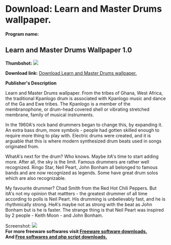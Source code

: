 # Download: Learn and Master Drums wallpaper. 

**Program name:**

## Learn and Master Drums Wallpaper 1.0

  
**Thumbshot:** ![](http://www.freewarefiles.com/screenshot/lmdrumswppr_md.jpg)   
  
**Download link:** [Download Learn and Master Drums wallpaper. ](http://freesoftwares.boysofts.com/Learn-and-Master-Drums-Wallpaper_program_47019.html)  
  


**Publisher's Description**  
  


Learn and Master Drums wallpaper. From the tribes of Ghana, West Africa, the traditional Kpanlogo drum is associated with Kpanlogo music and dance of the Ga and Ewe tribes. The Kpanlogo is a member of the membranophone, or drum-head covered shell or vibrating stretched membrane, family of musical instruments. 

In the 1960A's rock band drummers began to change this, by expanding it. An extra bass drum, more symbols - people had gotten skilled enough to require more thing to play with. Electric drums were created, and it is arguable that this is where modern synthesized drum beats used in songs originated from. 

WhatA's next for the drum? Who knows. Maybe itA's time to start adding more. After all, the sky is the limit. Famous drummers are rather well recognized. Ringo Star, Neil Peart, John Bonham all belonged to famous bands and are now recognized as legends. Some have great drum solos which are also recognizable. 

My favourite drummer? Chad Smith from the Red Hot Chili Peppers. But itA's not my opinion that mattters - the greatest drummer of all time according to polls is Neil Peart. His drumming is unbelievably fast, and he is rhythmically strong. HeA's maybe not as strong with the beat as John Bonham but is he is faster. The strange thing is that Neil Peart was inspired by 2 people - Keith Moon - and John Bonham.

  
  
Screenshot: ![](http://www.freewarefiles.com/screenshot/lmdrumswppr.jpg)   
**For more freeware softwares visit [Freeware software downloads.](http://freesoftwares.boysofts.com/)**   
**And [Free softwares and php script downloads.](http://www.boysofts.com/)**
